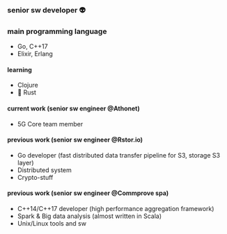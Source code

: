 ### senior sw developer 👽

### main programming language
- Go, C++17
- Elixir, Erlang

#### learning

- Clojure
- 🦀 Rust

#### current work (senior sw engineer @Athonet)

- 5G Core team member

#### previous work (senior sw engineer @Rstor.io)

- Go developer (fast distributed data transfer pipeline for S3, storage S3 layer)
- Distributed system
- Crypto-stuff

#### previous work (senior sw engineer @Commprove spa)

- C++14/C++17 developer (high performance aggregation framework)
- Spark & Big data analysis (almost written in Scala)
- Unix/Linux tools and sw
